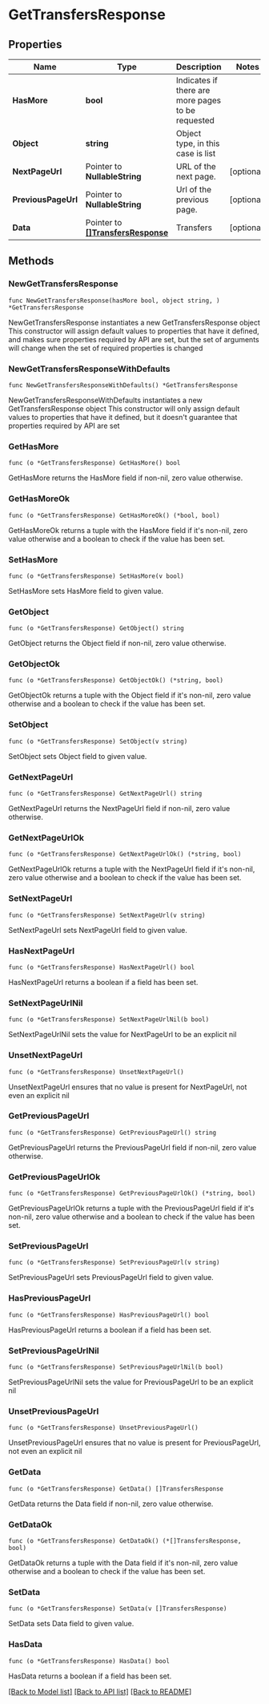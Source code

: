 # GetTransfersResponse

## Properties

Name | Type | Description | Notes
------------ | ------------- | ------------- | -------------
**HasMore** | **bool** | Indicates if there are more pages to be requested | 
**Object** | **string** | Object type, in this case is list | 
**NextPageUrl** | Pointer to **NullableString** | URL of the next page. | [optional] 
**PreviousPageUrl** | Pointer to **NullableString** | Url of the previous page. | [optional] 
**Data** | Pointer to [**[]TransfersResponse**](TransfersResponse.md) | Transfers | [optional] 

## Methods

### NewGetTransfersResponse

`func NewGetTransfersResponse(hasMore bool, object string, ) *GetTransfersResponse`

NewGetTransfersResponse instantiates a new GetTransfersResponse object
This constructor will assign default values to properties that have it defined,
and makes sure properties required by API are set, but the set of arguments
will change when the set of required properties is changed

### NewGetTransfersResponseWithDefaults

`func NewGetTransfersResponseWithDefaults() *GetTransfersResponse`

NewGetTransfersResponseWithDefaults instantiates a new GetTransfersResponse object
This constructor will only assign default values to properties that have it defined,
but it doesn't guarantee that properties required by API are set

### GetHasMore

`func (o *GetTransfersResponse) GetHasMore() bool`

GetHasMore returns the HasMore field if non-nil, zero value otherwise.

### GetHasMoreOk

`func (o *GetTransfersResponse) GetHasMoreOk() (*bool, bool)`

GetHasMoreOk returns a tuple with the HasMore field if it's non-nil, zero value otherwise
and a boolean to check if the value has been set.

### SetHasMore

`func (o *GetTransfersResponse) SetHasMore(v bool)`

SetHasMore sets HasMore field to given value.


### GetObject

`func (o *GetTransfersResponse) GetObject() string`

GetObject returns the Object field if non-nil, zero value otherwise.

### GetObjectOk

`func (o *GetTransfersResponse) GetObjectOk() (*string, bool)`

GetObjectOk returns a tuple with the Object field if it's non-nil, zero value otherwise
and a boolean to check if the value has been set.

### SetObject

`func (o *GetTransfersResponse) SetObject(v string)`

SetObject sets Object field to given value.


### GetNextPageUrl

`func (o *GetTransfersResponse) GetNextPageUrl() string`

GetNextPageUrl returns the NextPageUrl field if non-nil, zero value otherwise.

### GetNextPageUrlOk

`func (o *GetTransfersResponse) GetNextPageUrlOk() (*string, bool)`

GetNextPageUrlOk returns a tuple with the NextPageUrl field if it's non-nil, zero value otherwise
and a boolean to check if the value has been set.

### SetNextPageUrl

`func (o *GetTransfersResponse) SetNextPageUrl(v string)`

SetNextPageUrl sets NextPageUrl field to given value.

### HasNextPageUrl

`func (o *GetTransfersResponse) HasNextPageUrl() bool`

HasNextPageUrl returns a boolean if a field has been set.

### SetNextPageUrlNil

`func (o *GetTransfersResponse) SetNextPageUrlNil(b bool)`

 SetNextPageUrlNil sets the value for NextPageUrl to be an explicit nil

### UnsetNextPageUrl
`func (o *GetTransfersResponse) UnsetNextPageUrl()`

UnsetNextPageUrl ensures that no value is present for NextPageUrl, not even an explicit nil
### GetPreviousPageUrl

`func (o *GetTransfersResponse) GetPreviousPageUrl() string`

GetPreviousPageUrl returns the PreviousPageUrl field if non-nil, zero value otherwise.

### GetPreviousPageUrlOk

`func (o *GetTransfersResponse) GetPreviousPageUrlOk() (*string, bool)`

GetPreviousPageUrlOk returns a tuple with the PreviousPageUrl field if it's non-nil, zero value otherwise
and a boolean to check if the value has been set.

### SetPreviousPageUrl

`func (o *GetTransfersResponse) SetPreviousPageUrl(v string)`

SetPreviousPageUrl sets PreviousPageUrl field to given value.

### HasPreviousPageUrl

`func (o *GetTransfersResponse) HasPreviousPageUrl() bool`

HasPreviousPageUrl returns a boolean if a field has been set.

### SetPreviousPageUrlNil

`func (o *GetTransfersResponse) SetPreviousPageUrlNil(b bool)`

 SetPreviousPageUrlNil sets the value for PreviousPageUrl to be an explicit nil

### UnsetPreviousPageUrl
`func (o *GetTransfersResponse) UnsetPreviousPageUrl()`

UnsetPreviousPageUrl ensures that no value is present for PreviousPageUrl, not even an explicit nil
### GetData

`func (o *GetTransfersResponse) GetData() []TransfersResponse`

GetData returns the Data field if non-nil, zero value otherwise.

### GetDataOk

`func (o *GetTransfersResponse) GetDataOk() (*[]TransfersResponse, bool)`

GetDataOk returns a tuple with the Data field if it's non-nil, zero value otherwise
and a boolean to check if the value has been set.

### SetData

`func (o *GetTransfersResponse) SetData(v []TransfersResponse)`

SetData sets Data field to given value.

### HasData

`func (o *GetTransfersResponse) HasData() bool`

HasData returns a boolean if a field has been set.


[[Back to Model list]](../README.md#documentation-for-models) [[Back to API list]](../README.md#documentation-for-api-endpoints) [[Back to README]](../README.md)


